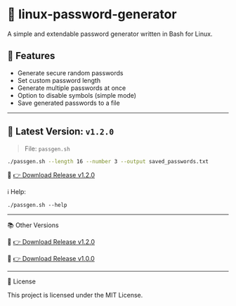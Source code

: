 # 🔐 linux-password-generator

A simple and extendable password generator written in Bash for Linux.

## 🚀 Features

- Generate secure random passwords
- Set custom password length
- Generate multiple passwords at once
- Option to disable symbols (simple mode)
- Save generated passwords to a file

---

## 📌 Latest Version: `v1.2.0`

> File: `passgen.sh`

```bash
./passgen.sh --length 16 --number 3 --output saved_passwords.txt
```

🔗 [👉 Download Release v1.2.0](https://github.com/farzan-dev13/linux-password-generator/releases/tag/v1.2.0)

ℹ️ Help:

```
./passgen.sh --help

```


---
📚 Other Versions

🔗 [👉 Download Release v1.2.0](https://github.com/farzan-dev13/linux-password-generator/releases/tag/v1.2.0)

🔗 [👉 Download Release v1.0.0](https://github.com/farzan-dev13/linux-password-generator/releases/tag/v1.0.0)

---

📄 License

This project is licensed under the MIT License.



